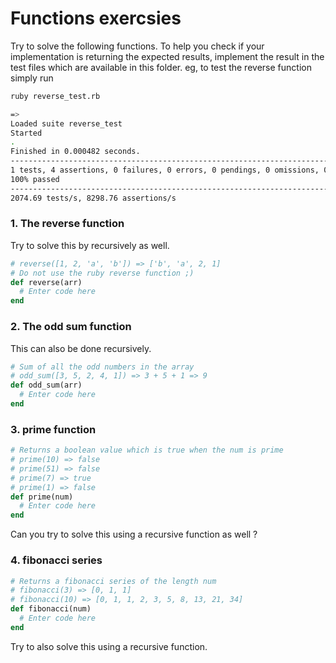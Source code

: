 # Functions exercsies
Try to solve the following functions.
To help you check if your implementation is returning the expected results, implement the result in the test files which are available in this folder.
eg, to test the reverse function simply run
```sh
ruby reverse_test.rb

=>
Loaded suite reverse_test
Started
.
Finished in 0.000482 seconds.
------------------------------------------------------------------------------------------------------------------------------------------------------------------------------------------------------------
1 tests, 4 assertions, 0 failures, 0 errors, 0 pendings, 0 omissions, 0 notifications
100% passed
------------------------------------------------------------------------------------------------------------------------------------------------------------------------------------------------------------
2074.69 tests/s, 8298.76 assertions/s
```

### 1. The reverse function
Try to solve this by recursively as well.
```ruby
# reverse([1, 2, 'a', 'b']) => ['b', 'a', 2, 1]
# Do not use the ruby reverse function ;)
def reverse(arr)
  # Enter code here
end
```

### 2. The odd sum function
This can also be done recursively.
```ruby
# Sum of all the odd numbers in the array
# odd_sum([3, 5, 2, 4, 1]) => 3 + 5 + 1 => 9
def odd_sum(arr)
  # Enter code here
end
```

### 3. prime function
```ruby
# Returns a boolean value which is true when the num is prime
# prime(10) => false
# prime(51) => false
# prime(7) => true
# prime(1) => false
def prime(num)
  # Enter code here
end
```
Can you try to solve this using a recursive function as well ?

### 4. fibonacci series
```ruby
# Returns a fibonacci series of the length num
# fibonacci(3) => [0, 1, 1]
# fibonacci(10) => [0, 1, 1, 2, 3, 5, 8, 13, 21, 34]
def fibonacci(num)
  # Enter code here
end
```
Try to also solve this using a recursive function.
